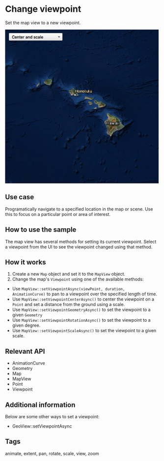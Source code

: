 # Change viewpoint

Set the map view to a new viewpoint.

![](screenshot.png)

## Use case

Programatically navigate to a specified location in the map or scene. Use this to focus on a particular point or area of interest.

## How to use the sample

The map view has several methods for setting its current viewpoint. Select a viewpoint from the UI to see the viewpoint changed using that method.

## How it works

1. Create a new `Map` object and set it to the `MapView` object.
2. Change the map's `Viewpoint` using one of the available methods:
  * Use `MapView::setViewpointAsync(viewPoint, duration, AnimationCurve)` to pan to a viewpoint over the specified length of time.
  * Use `MapView::setViewpointCenterAsync()` to center the viewpoint on a `Point` and set a distance from the ground using a scale.
  * Use `MapView::setViewpointGeometryAsync()` to set the viewpoint to a given `Geometry` 
  * Use `MapView::setViewpointRotationAsync()` to set the viewpoint to a given degree.
  * Use `MapView::setViewpointScaleAsync()` to set the viewpoint to a given scale.

## Relevant API

* AnimationCurve
* Geometry
* Map
* MapView
* Point
* Viewpoint

## Additional information

Below are some other ways to set a viewpoint:

* GeoView::setViewpointAsync

## Tags

animate, extent, pan, rotate, scale, view, zoom
